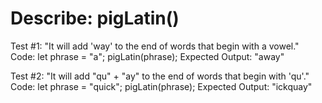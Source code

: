 # Describe: pigLatin()

Test #1: "It will add 'way' to the end of words that begin with a vowel."
Code:
let phrase = "a";
pigLatin(phrase);
Expected Output: "away"

Test #2: "It will add "qu" + "ay" to the end of words that begin with 'qu'."
Code:
let phrase = "quick";
pigLatin(phrase);
Expected Output: "ickquay"